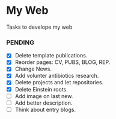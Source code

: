 # My Web

Tasks to develope my web

### PENDING

- [x] Delete template publications.
- [x] Reorder pages: CV, PUBS, BLOG, REP.
- [x] Change News.
- [x] Add volunter antibiotics research.
- [X] Delete projects and let repositories. 
- [X] Delete Einstein roots.
- [ ] Add image on last new.
- [ ] Add better description.
- [ ] Think about entry blogs.